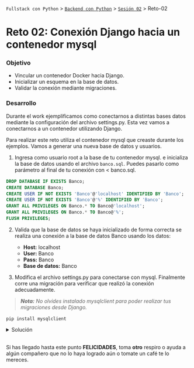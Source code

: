 `Fullstack con Python` > [`Backend con Python`](../../Readme.md) > [`Sesión 02`](../Readme.md) > Reto-02

# Reto 02: Conexión Django hacia un contenedor mysql

### Objetivo
- Vincular un contenedor Docker hacia Django.
- Inicializar un esquema en la base de datos.
- Validar la conexión mediante migraciones.

### Desarrollo
Durante el work ejemplificamos como conectarnos a distintas bases datos mediante la configuración del archivo settings.py. Esta vez vamos a conectarnos a un contenedor utilizando Django.

Para realizar este reto utiliza el contenedor mysql que creaste durante los ejemplos. Vamos a generar una nueva base de datos y usuarios.

1. Ingresa como usuario root a la base de tu contenedor mysql. e inicializa la base de datos usando el archivo `banco.sql`. Puedes pasarlo como parámetro al final de tu conexión con < banco.sql.

```SQL
DROP DATABASE IF EXISTS Banco;
CREATE DATABASE Banco;
CREATE USER IF NOT EXISTS 'Banco'@'localhost' IDENTIFIED BY 'Banco';
CREATE USER IF NOT EXISTS 'Banco'@'%' IDENTIFIED BY 'Banco';
GRANT ALL PRIVILEGES ON Banco.* TO Banco@'localhost';
GRANT ALL PRIVILEGES ON Banco.* TO Banco@'%';
FLUSH PRIVILEGES;
```

2. Valida que la base de datos se haya inicializado de forma correcta se realiza una conexión a la base de datos Banco usando los datos:

   - __Host:__ localhost
   - __User:__ Banco
   - __Pass:__ Banco
   - __Base de datos:__ Banco

3. Modifica el archivo settings.py para conectarse con mysql. Finalmente corre una migración para verificar que realizó la conexión adecuadamente.

> *__Nota:__ No olvides instalado mysqlclient para poder realizar tus migraciones desde Django.*

```console
pip install mysqlclient
```

<details><summary>Solución</summary>

Para conectarse y ejecutar el script
```console
docker exec -i pythonsql mysql -hlocalhost -uroot -pBEDU < banco.sql
```

Para validar el usuario creado.
```console
docker exec -it pythonsql mysql -hlocalhost -uBanco -pBanco Banco
```
El resultado será:
  ```console
 mysql -hlocalhost -uBanco -pBanco Banco
  Welcome to the MariaDB monitor.  Commands end with ; or \g.
  Your MariaDB connection id is 11
  Server version: 10.3.15-MariaDB-1:10.3.15+maria~bionic mariadb.org binary distribution

  Copyright (c) 2000, 2018, Oracle, MariaDB Corporation Ab and others.

  Type 'help;' or '\h' for help. Type '\c' to clear the current input statement.

  MariaDB [Banco]> EXIT;

  ```
Finalmente la configuración el archivo settings.py será:

```
DATABASES = {
   'default':{
      'ENGINE': 'django.db.backends.mysql',
      'NAME': 'Banco',
      'USER': 'Banco',
      'PASSWORD':'Banco',
      'HOST':'127.0.0.1',
      'PORT':'33060',
   }
}
```
y al correr la migración debería arrojar lo siguiente.

![](img/reto1.jpg)

  ***
  </details>


</br>


Si has llegado hasta este punto __FELICIDADES__, toma __otro__ respiro o ayuda a algún compañero que no lo haya logrado aún o tomate un café te lo mereces.
